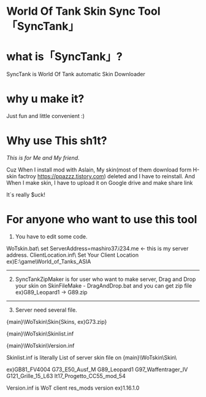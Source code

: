 # World Of Tank Skin Sync Tool 「SyncTank」

# what is「SyncTank」?
SyncTank is World Of Tank automatic Skin Downloader

# why u make it?
Just fun and little convenient :)

# Why use This sh1t?
*This is for Me and My friend.* 

Cuz When I install mod with Aslain, My skin(most of them download form H-skin factroy https://ppazzz.tistory.com) deleted and I have to reinstall. 
And When I make skin, I have to upload it on Google drive and make share link

It`s really $uck! 


# For anyone who want to use this tool

1. You have to edit some code.

WoTskin.bat\ set ServerAddress=mashiro37.i234.me <- this is my server address.
ClientLocation.inf\ Set Your Client Location ex)E:\game\World_of_Tanks_ASIA

---

2. SyncTankZipMaker is for user who want to make server, Drag and Drop your skin on SkinFileMake - DragAndDrop.bat and you can get zip file ex)G89_Leopard1 -> G89.zip
---

3. Server need several file. 

{main}\WoTskin\Skin\{Skins, ex)G73.zip}

{main}\WoTskin\Skinlist.inf

{main}\WoTskin\Version.inf


Skinlist.inf is literally List of server skin file on {main}\WoTskin\Skin\ 

ex)GB81_FV4004
G73_E50_Ausf_M
G89_Leopard1
G97_Waffentrager_IV
G121_Grille_15_L63
It17_Progetto_CC55_mod_54


Version.inf is WoT client res_mods version ex)1.16.1.0
